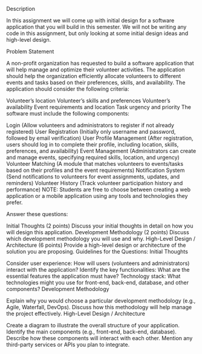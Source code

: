 Description

In this assignment we will come up with initial design for a software application that you will build in this semester. We will not be writing any code in this assignment, but only looking at some initial design ideas and high-level design.

Problem Statement

A non-profit organization has requested to build a software application that will help manage and optimize their volunteer activities. The application should help the organization efficiently allocate volunteers to different events and tasks based on their preferences, skills, and availability. The application should consider the following criteria:

Volunteer’s location
Volunteer’s skills and preferences
Volunteer’s availability
Event requirements and location
Task urgency and priority
The software must include the following components:

Login (Allow volunteers and administrators to register if not already registered)
User Registration (Initially only username and password, followed by email verification)
User Profile Management (After registration, users should log in to complete their profile, including location, skills, preferences, and availability)
Event Management (Administrators can create and manage events, specifying required skills, location, and urgency)
Volunteer Matching (A module that matches volunteers to events/tasks based on their profiles and the event requirements)
Notification System (Send notifications to volunteers for event assignments, updates, and reminders)
Volunteer History (Track volunteer participation history and performance)
NOTE: Students are free to choose between creating a web application or a mobile application using any tools and technologies they prefer.

Answer these questions:

Initial Thoughts (2 points)
Discuss your initial thoughts in detail on how you will design this application.
Development Methodology (2 points)
Discuss which development methodology you will use and why.
High-Level Design / Architecture (6 points)
Provide a high-level design or architecture of the solution you are proposing.
Guidelines for the Questions:
Initial Thoughts

Consider user experience: How will users (volunteers and administrators) interact with the application?
Identify the key functionalities: What are the essential features the application must have?
Technology stack: What technologies might you use for front-end, back-end, database, and other components?
Development Methodology

Explain why you would choose a particular development methodology (e.g., Agile, Waterfall, DevOps).
Discuss how this methodology will help manage the project effectively.
High-Level Design / Architecture

Create a diagram to illustrate the overall structure of your application.
Identify the main components (e.g., front-end, back-end, database).
Describe how these components will interact with each other.
Mention any third-party services or APIs you plan to integrate.
